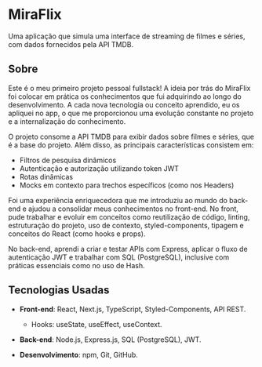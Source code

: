# MiraFlix

Uma aplicação que simula uma interface de streaming de filmes e séries, com dados fornecidos pela API TMDB.

## Sobre

Este é o meu primeiro projeto pessoal fullstack! A ideia por trás do MiraFlix foi colocar em prática os conhecimentos que fui adquirindo ao longo do desenvolvimento. A cada nova tecnologia ou conceito aprendido, eu os apliquei no app, o que me proporcionou uma evolução constante no projeto e a internalização do conhecimento.

O projeto consome a API TMDB para exibir dados sobre filmes e séries, que é a base do projeto. Além disso, as principais características consistem em:

- Filtros de pesquisa dinâmicos
- Autenticação e autorização utilizando token JWT
- Rotas dinâmicas
- Mocks em contexto para trechos específicos (como nos Headers)

Foi uma experiência enriquecedora que me introduziu ao mundo do back-end e ajudou a consolidar meus conhecimentos no front-end. No front, pude trabalhar e evoluir em conceitos como reutilização de código, linting, estruturação do projeto, uso de contexto, styled-components, tipagem e conceitos do React (como hooks e props). 

No back-end, aprendi a criar e testar APIs com Express, aplicar o fluxo de autenticação JWT e trabalhar com SQL (PostgreSQL), inclusive com práticas essenciais como no uso de Hash.

## Tecnologias Usadas

- **Front-end**: React, Next.js, TypeScript, Styled-Components, API REST.
     - Hooks: useState, useEffect, useContext.

- **Back-end**: Node.js, Express.js, SQL (PostgreSQL), JWT.

- **Desenvolvimento**: npm, Git, GitHub.

